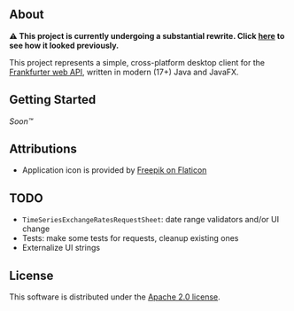 ## About
**:warning: This project is currently undergoing a substantial rewrite. Click
[here](https://github.com/altoukhov-max/frankfurter-desktop/tree/02c04a2197c8ebe7ac7a4251458bea891df7e999) to see how it
looked previously.**

This project represents a simple, cross-platform desktop client for the [Frankfurter web API](https://github.com/hakanensari/frankfurter),
written in modern (17+) Java and JavaFX.

## Getting Started
*Soon™*

## Attributions
- Application icon is provided by [Freepik on Flaticon](https://www.flaticon.com/free-icon/exchange-rate_4646154?term=exchangerate&page=1&position=51&page=1&position=51&related_id=4646154&origin=tag)

## TODO
- `TimeSeriesExchangeRatesRequestSheet`: date range validators and/or UI change
- Tests: make some tests for requests, cleanup existing ones
- Externalize UI strings

## License
This software is distributed under the [Apache 2.0 license](./LICENSE).
